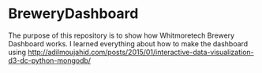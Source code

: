 # BreweryDashboard
The purpose of this repository is to show how Whitmoretech Brewery Dashboard works. I learned everything about how to make the dashboard using http://adilmoujahid.com/posts/2015/01/interactive-data-visualization-d3-dc-python-mongodb/


